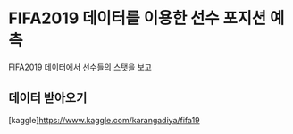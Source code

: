 # FIFA2019 데이터를 이용한 선수 포지션 예측
FIFA2019 데이터에서 선수들의 스탯을 보고 

## 데이터 받아오기
[kaggle]https://www.kaggle.com/karangadiya/fifa19
